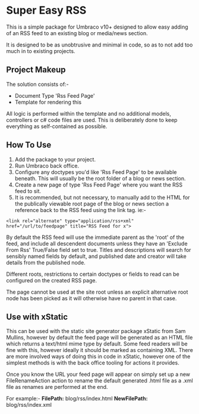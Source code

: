 # Super Easy RSS

This is a simple package for Umbraco v10+ designed to allow easy adding of an RSS feed to an existing blog or media/news section.

It is designed to be as unobtrusive and minimal in code, so as to not add too much in to existing projects.

## Project Makeup

The solution consists of:-
* Document Type 'Rss Feed Page'
* Template for rendering this

All logic is performed within the template and no additional models, controllers or c# code files are used. This is deliberately done to keep everything as self-contained as possible.

## How To Use

1) Add the package to your project.
2) Run Umbraco back office.
3) Configure any doctypes you'd like 'Rss Feed Page' to be available beneath. This will usually be the root folder of a blog or news section.
4) Create a new page of type 'Rss Feed Page' where you want the RSS feed to sit.
5) It is recommended, but not necessary, to manually add to the HTML for the publically viewable root page of the blog or news section a reference back to the RSS feed using the link tag. ie:-

`<link rel="alternate" type="application/rss+xml" href="/url/to/feedpage" title="RSS Feed for x">`


By default the RSS feed will use the immediate parent as the 'root' of the feed, and include all descendent documents unless they have an 'Exclude From Rss' True/False field set to true. Titles and descriptions will search for sensibly named fields by default, and published date and creator will take details from the published node.

Different roots, restrictions to certain doctypes or fields to read can be configured on the created RSS page.

The page cannot be used at the site root unless an explicit alternative root node has been picked as it will otherwise have no parent in that case.

## Use with xStatic

This can be used with the static site generator package xStatic from Sam Mullins, however by default the feed page will be generated as an HTML file which returns a text/html mime type by default. Some feed readers will be fine with this, however ideally it should be marked as containing XML. There are more involved ways of doing this in code in xStatic, however one of the simplest methods is with the back office tooling for actions it provides.

Once you know the URL your feed page will appear on simply set up a new FileRenameAction action to rename the default generated .html file as a .xml file as renames are performed at the end.

For example:-
**FilePath:** blog/rss/index.html
**NewFilePath:** blog/rss/index.xml
